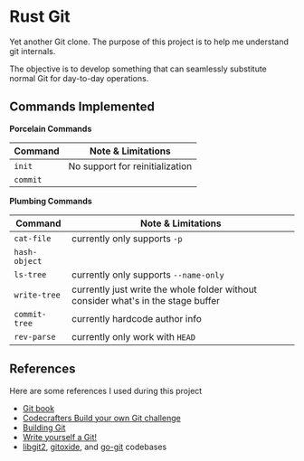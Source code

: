 # Rust Git

Yet another Git clone. The purpose of this project is to help me understand git internals.

The objective is to develop something that can seamlessly substitute normal Git for day-to-day operations.

## Commands Implemented

**Porcelain Commands**

| Command  | Note & Limitations              |
|----------|---------------------------------|
| `init`   | No support for reinitialization |
| `commit` |                                 |

**Plumbing Commands**

| Command       | Note & Limitations                                                                |
|---------------|-----------------------------------------------------------------------------------|
| `cat-file`    | currently only supports `-p`                                                      |
| `hash-object` |                                                                                   |
| `ls-tree`     | currently only supports `--name-only`                                             |
| `write-tree`  | currently just write the whole folder without consider what's in the stage buffer |
| `commit-tree` | currently hardcode author info                                                    |
| `rev-parse`   | currently only work with `HEAD`                                                   |

## References

Here are some references I used during this project

- [Git book](https://git-scm.com/book/en/v2)
- [Codecrafters Build your own Git challenge](https://app.codecrafters.io/courses/git)
- [Building Git](https://shop.jcoglan.com/building-git/)
- [Write yourself a Git!](https://wyag.thb.lt)
- [libgit2](https://libgit2.org/), [gitoxide](https://docs.rs/gix/latest/gix),
  and [go-git](https://github.com/go-git/go-git) codebases

